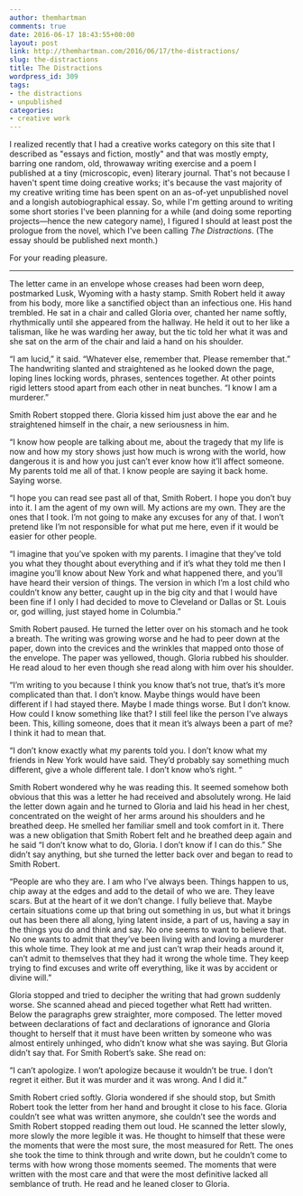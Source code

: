```yaml
---
author: themhartman
comments: true
date: 2016-06-17 18:43:55+00:00
layout: post
link: http://themhartman.com/2016/06/17/the-distractions/
slug: the-distractions
title: The Distractions
wordpress_id: 309
tags:
- the distractions
- unpublished
categories:
- creative work
---
```


I realized recently that I had a creative works category on this site that I described as "essays and fiction, mostly" and that was mostly empty, barring one random, old, throwaway writing exercise and a poem I published at a tiny (microscopic, even) literary journal. That's not because I haven't spent time doing creative works; it's because the vast majority of my creative writing time has been spent on an as-of-yet unpublished novel and a longish autobiographical essay. So, while I'm getting around to writing some short stories I've been planning for a while (and doing some reporting projects—hence the new category name), I figured I should at least post the prologue from the novel, which I've been calling _The Distractions_. (The essay should be published next month.)

For your reading pleasure.



* * *



The letter came in an envelope whose creases had been worn deep, postmarked Lusk, Wyoming with a hasty stamp. Smith Robert held it away from his body, more like a sanctified object than an infectious one. His hand trembled. He sat in a chair and called Gloria over, chanted her name softly, rhythmically until she appeared from the hallway. He held it out to her like a talisman, like he was warding her away, but the tic told her what it was and she sat on the arm of the chair and laid a hand on his shoulder.

“I am lucid,” it said. “Whatever else, remember that. Please remember that.” The handwriting slanted and straightened as he looked down the page, loping lines locking words, phrases, sentences together. At other points rigid letters stood apart from each other in neat bunches. “I know I am a murderer.”

Smith Robert stopped there. Gloria kissed him just above the ear and he straightened himself in the chair, a new seriousness in him.

“I know how people are talking about me, about the tragedy that my life is now and how my story shows just how much is wrong with the world, how dangerous it is and how you just can’t ever know how it’ll affect someone. My parents told me all of that. I know people are saying it back home. Saying worse.

“I hope you can read see past all of that, Smith Robert. I hope you don’t buy into it. I am the agent of my own will. My actions are my own. They are the ones that I took. I’m not going to make any excuses for any of that. I won’t pretend like I’m not responsible for what put me here, even if it would be easier for other people.

“I imagine that you’ve spoken with my parents. I imagine that they’ve told you what they thought about everything and if it’s what they told me then I imagine you’ll know about New York and what happened there, and you’ll have heard their version of things. The version in which I’m a lost child who couldn’t know any better, caught up in the big city and that I would have been fine if I only I had decided to move to Cleveland or Dallas or St. Louis or, god willing, just stayed home in Columbia.”

Smith Robert paused. He turned the letter over on his stomach and he took a breath. The writing was growing worse and he had to peer down at the paper, down into the crevices and the wrinkles that mapped onto those of the envelope. The paper was yellowed, though. Gloria rubbed his shoulder. He read aloud to her even though she read along with him over his shoulder.

“I’m writing to you because I think you know that’s not true, that’s it’s more complicated than that. I don’t know. Maybe things would have been different if I had stayed there. Maybe I made things worse. But I don’t know. How could I know something like that? I still feel like the person I’ve always been. This, killing someone, does that it mean it’s always been a part of me? I think it had to mean that.

“I don’t know exactly what my parents told you. I don’t know what my friends in New York would have said. They’d probably say something much different, give a whole different tale. I don’t know who’s right. “

Smith Robert wondered why he was reading this. It seemed somehow both obvious that this was a letter he had received and absolutely wrong. He laid the letter down again and he turned to Gloria and laid his head in her chest, concentrated on the weight of her arms around his shoulders and he breathed deep. He smelled her familiar smell and took comfort in it. There was a new obligation that Smith Robert felt and he breathed deep again and he said “I don’t know what to do, Gloria. I don’t know if I can do this.” She didn’t say anything, but she turned the letter back over and began to read to Smith Robert.

“People are who they are. I am who I’ve always been. Things happen to us, chip away at the edges and add to the detail of who we are. They leave scars. But at the heart of it we don’t change. I fully believe that. Maybe certain situations come up that bring out something in us, but what it brings out has been there all along, lying latent inside, a part of us, having a say in the things you do and think and say. No one seems to want to believe that. No one wants to admit that they’ve been living with and loving a murderer this whole time. They look at me and just can’t wrap their heads around it, can’t admit to themselves that they had it wrong the whole time. They keep trying to find excuses and write off everything, like it was by accident or divine will.”

Gloria stopped and tried to decipher the writing that had grown suddenly worse. She scanned ahead and pieced together what Rett had written. Below the paragraphs grew straighter, more composed. The letter moved between declarations of fact and declarations of ignorance and Gloria thought to herself that it must have been written by someone who was almost entirely unhinged, who didn’t know what she was saying. But Gloria didn’t say that. For Smith Robert’s sake. She read on:

“I can’t apologize. I won’t apologize because it wouldn’t be true. I don’t regret it either. But it was murder and it was wrong. And I did it.”

Smith Robert cried softly. Gloria wondered if she should stop, but Smith Robert took the letter from her hand and brought it close to his face. Gloria couldn’t see what was written anymore, she couldn’t see the words and Smith Robert stopped reading them out loud. He scanned the letter slowly, more slowly the more legible it was. He thought to himself that these were the moments that were the most sure, the most measured for Rett. The ones she took the time to think through and write down, but he couldn’t come to terms with how wrong those moments seemed. The moments that were written with the most care and that were the most definitive lacked all semblance of truth. He read and he leaned closer to Gloria.
